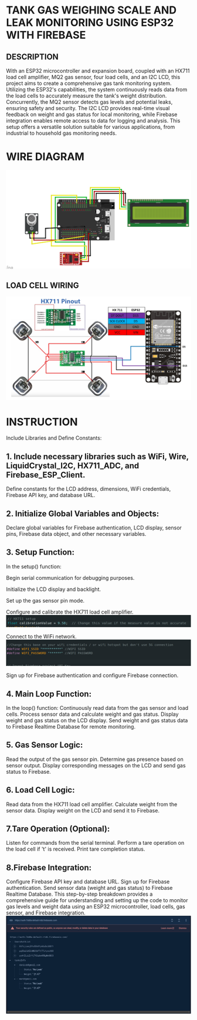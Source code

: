 # TANK GAS WEIGHING SCALE AND LEAK MONITORING USING ESP32 WITH FIREBASE
## DESCRIPTION
With an ESP32 microcontroller and expansion board, coupled with an HX711 load cell amplifier, MQ2 gas sensor, four load cells, and an I2C LCD, this project aims to create a comprehensive gas tank monitoring system. Utilizing the ESP32's capabilities, the system continuously reads data from the load cells to accurately measure the tank's weight distribution. Concurrently, the MQ2 sensor detects gas levels and potential leaks, ensuring safety and security. The I2C LCD provides real-time visual feedback on weight and gas status for local monitoring, while Firebase integration enables remote access to data for logging and analysis. This setup offers a versatile solution suitable for various applications, from industrial to household gas monitoring needs.
# WIRE DIAGRAM
![Alt text](https://github.com/messiderata/Scale/blob/main/Src/Wire%20Diagram.png)

## LOAD CELL WIRING
![Alt text](https://github.com/firebitlab/arduino/blob/master/HX711/hx711.jpg)

# INSTRUCTION
Include Libraries and Define Constants:

## 1. Include necessary libraries such as WiFi, Wire, LiquidCrystal_I2C, HX711_ADC, and Firebase_ESP_Client.
Define constants for the LCD address, dimensions, WiFi credentials, Firebase API key, and database URL.

## 2. Initialize Global Variables and Objects:
Declare global variables for Firebase authentication, LCD display, sensor pins, Firebase data object, and other necessary variables.

## 3. Setup Function:
In the setup() function:

Begin serial communication for debugging purposes.

Initialize the LCD display and backlight.

Set up the gas sensor pin mode.

Configure and calibrate the HX711 load cell amplifier.
![Alt text](https://github.com/messiderata/Scale/blob/main/Src/Calibration.png)

Connect to the WiFi network.
![Alt text](https://github.com/messiderata/Scale/blob/main/Src/WifiCrendentials.png)


Sign up for Firebase authentication and configure Firebase connection.

## 4. Main Loop Function:
In the loop() function:
Continuously read data from the gas sensor and load cells.
Process sensor data and calculate weight and gas status.
Display weight and gas status on the LCD display.
Send weight and gas status data to Firebase Realtime Database for remote monitoring.

## 5. Gas Sensor Logic:
Read the output of the gas sensor pin.
Determine gas presence based on sensor output.
Display corresponding messages on the LCD and send gas status to Firebase.

## 6. Load Cell Logic:
Read data from the HX711 load cell amplifier.
Calculate weight from the sensor data.
Display weight on the LCD and send it to Firebase.

## 7.Tare Operation (Optional):
Listen for commands from the serial terminal.
Perform a tare operation on the load cell if 't' is received.
Print tare completion status.

## 8.Firebase Integration:
Configure Firebase API key and database URL.
Sign up for Firebase authentication.
Send sensor data (weight and gas status) to Firebase Realtime Database.
This step-by-step breakdown provides a comprehensive guide for understanding and setting up the code to monitor gas levels and weight data using an ESP32 microcontroller, load cells, gas sensor, and Firebase integration.
![Alt text](https://github.com/messiderata/Scale/blob/main/Firebase.png)
